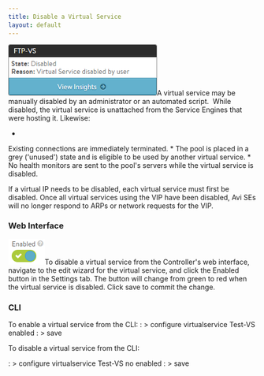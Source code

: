 ```yaml
---
title: Disable a Virtual Service
layout: default
---
```

<img src="img/Disabled1.png" alt="Disabled1" width="302" height="104">A virtual service may be manually disabled by an administrator or an automated script.  While disabled, the virtual service is unattached from the Service Engines that were hosting it. Likewise:

* 
Existing connections are immediately terminated.
* 
The pool is placed in a grey ('unused') state and is eligible to be used by another virtual service.
* 
No health monitors are sent to the pool's servers while the virtual service is disabled.

If a virtual IP needs to be disabled, each virtual service must first be disabled. Once all virtual services using the VIP have been disabled, Avi SEs will no longer respond to ARPs or network requests for the VIP.

### Web Interface

<img src="img/Disabled2.png" alt="Disabled2" width="74" height="52">To disable a virtual service from the Controller's web interface, navigate to the edit wizard for the virtual service, and click the Enabled button in the Settings tab. The button will change from green to red when the virtual service is disabled. Click save to commit the change.

### CLI

To enable a virtual service from the CLI:
: > configure virtualservice Test-VS enabled : > save

To disable a virtual service from the CLI:

: > configure virtualservice Test-VS no enabled : > save

 